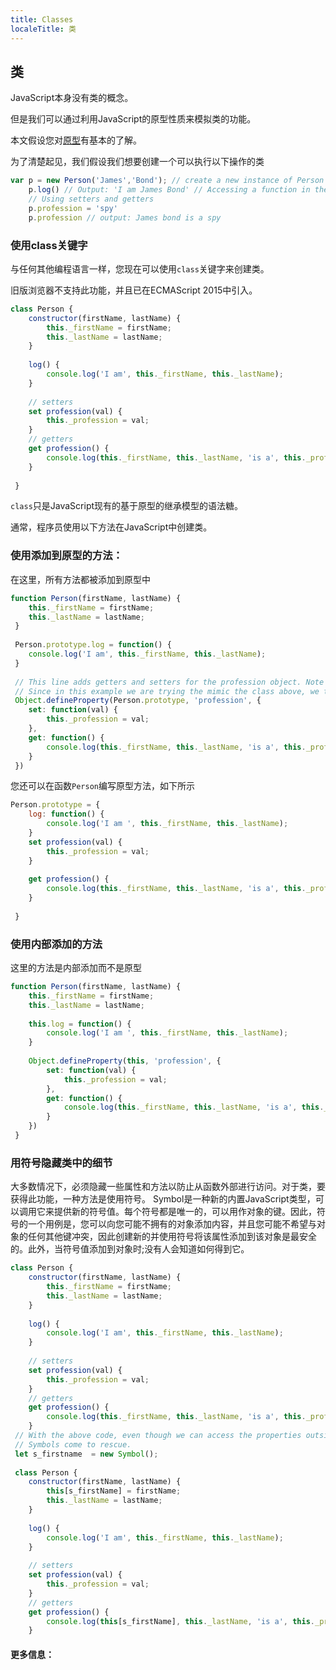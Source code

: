```yaml
---
title: Classes
localeTitle: 类
---
```

## 类

JavaScript本身没有类的概念。

但是我们可以通过利用JavaScript的原型性质来模拟类的功能。

本文假设您对[原型](/src/pages/javascript/prototypes/index.md)有基本的了解。

为了清楚起见，我们假设我们想要创建一个可以执行以下操作的类

```javascript
var p = new Person('James','Bond'); // create a new instance of Person class 
    p.log() // Output: 'I am James Bond' // Accessing a function in the class 
    // Using setters and getters 
    p.profession = 'spy' 
    p.profession // output: James bond is a spy 
```

### 使用class关键字

与任何其他编程语言一样，您现在可以使用`class`关键字来创建类。

旧版浏览器不支持此功能，并且已在ECMAScript 2015中引入。

```javascript
class Person { 
    constructor(firstName, lastName) { 
        this._firstName = firstName; 
        this._lastName = lastName; 
    } 
 
    log() { 
        console.log('I am', this._firstName, this._lastName); 
    } 
 
    // setters 
    set profession(val) { 
        this._profession = val; 
    } 
    // getters 
    get profession() { 
        console.log(this._firstName, this._lastName, 'is a', this._profession); 
    } 
 
 } 
```

  
  

`class`只是JavaScript现有的基于原型的继承模型的语法糖。

通常，程序员使用以下方法在JavaScript中创建类。

### 使用添加到原型的方法：

在这里，所有方法都被添加到原型中

```javascript
function Person(firstName, lastName) { 
    this._firstName = firstName; 
    this._lastName = lastName; 
 } 
 
 Person.prototype.log = function() { 
    console.log('I am', this._firstName, this._lastName); 
 } 
 
 // This line adds getters and setters for the profession object. Note that in general you could just write your own get and set functions like the 'log' method above. 
 // Since in this example we are trying the mimic the class above, we try to use the getters and setters property provided by JavaScript 
 Object.defineProperty(Person.prototype, 'profession', { 
    set: function(val) { 
        this._profession = val; 
    }, 
    get: function() { 
        console.log(this._firstName, this._lastName, 'is a', this._profession); 
    } 
 }) 
```

您还可以在函数`Person`编写原型方法，如下所示

```javascript
Person.prototype = { 
    log: function() { 
        console.log('I am ', this._firstName, this._lastName); 
    } 
    set profession(val) { 
        this._profession = val; 
    } 
 
    get profession() { 
        console.log(this._firstName, this._lastName, 'is a', this._profession); 
    } 
 
 } 
```

### 使用内部添加的方法

这里的方法是内部添加而不是原型

```javascript
function Person(firstName, lastName) { 
    this._firstName = firstName; 
    this._lastName = lastName; 
 
    this.log = function() { 
        console.log('I am ', this._firstName, this._lastName); 
    } 
 
    Object.defineProperty(this, 'profession', { 
        set: function(val) { 
            this._profession = val; 
        }, 
        get: function() { 
            console.log(this._firstName, this._lastName, 'is a', this._profession); 
        } 
    }) 
 } 
```

### 用符号隐藏类中的细节

大多数情况下，必须隐藏一些属性和方法以防止从函数外部进行访问。对于类，要获得此功能，一种方法是使用符号。 Symbol是一种新的内置JavaScript类型，可以调用它来提供新的符号值。每个符号都是唯一的，可以用作对象的键。因此，符号的一个用例是，您可以向您可能不拥有的对象添加内容，并且您可能不希望与对象的任何其他键冲突，因此创建新的并使用符号将该属性添加到该对象是最安全的。此外，当符号值添加到对象时;没有人会知道如何得到它。

```javascript
class Person { 
    constructor(firstName, lastName) { 
        this._firstName = firstName; 
        this._lastName = lastName; 
    } 
 
    log() { 
        console.log('I am', this._firstName, this._lastName); 
    } 
 
    // setters 
    set profession(val) { 
        this._profession = val; 
    } 
    // getters 
    get profession() { 
        console.log(this._firstName, this._lastName, 'is a', this._profession); 
    } 
 // With the above code, even though we can access the properties outside the function to change their content what if we don't want that. 
 // Symbols come to rescue. 
 let s_firstname  = new Symbol(); 
 
 class Person { 
    constructor(firstName, lastName) { 
        this[s_firstName] = firstName; 
        this._lastName = lastName; 
    } 
 
    log() { 
        console.log('I am', this._firstName, this._lastName); 
    } 
 
    // setters 
    set profession(val) { 
        this._profession = val; 
    } 
    // getters 
    get profession() { 
        console.log(this[s_firstName], this._lastName, 'is a', this._profession); 
    } 
```

#### 更多信息：